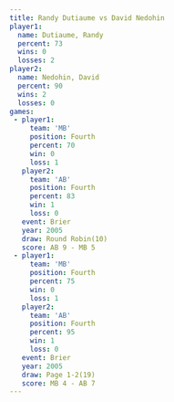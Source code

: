 ```yaml
---
title: Randy Dutiaume vs David Nedohin
player1:               
  name: Dutiaume, Randy
  percent: 73          
  wins: 0              
  losses: 2            
player2:               
  name: Nedohin, David 
  percent: 90          
  wins: 2              
  losses: 0            
games:
 - player1:          
     team: 'MB'      
     position: Fourth
     percent: 70     
     win: 0          
     loss: 1         
   player2:          
     team: 'AB'      
     position: Fourth
     percent: 83     
     win: 1          
     loss: 0         
   event: Brier         
   year: 2005           
   draw: Round Robin(10)
   score: AB 9 - MB 5   
 - player1:          
     team: 'MB'      
     position: Fourth
     percent: 75     
     win: 0          
     loss: 1         
   player2:          
     team: 'AB'      
     position: Fourth
     percent: 95     
     win: 1          
     loss: 0         
   event: Brier      
   year: 2005        
   draw: Page 1-2(19)
   score: MB 4 - AB 7
---
```

